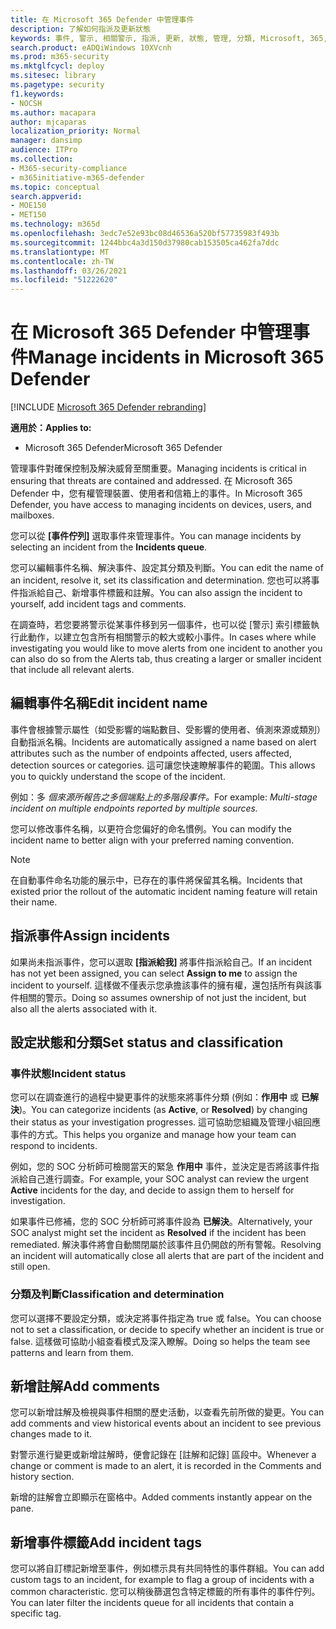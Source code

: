 ```yaml
---
title: 在 Microsoft 365 Defender 中管理事件
description: 了解如何指派及更新狀態
keywords: 事件, 警示, 相關警示, 指派, 更新, 狀態, 管理, 分類, Microsoft, 365, m365
search.product: eADQiWindows 10XVcnh
ms.prod: m365-security
ms.mktglfcycl: deploy
ms.sitesec: library
ms.pagetype: security
f1.keywords:
- NOCSH
ms.author: macapara
author: mjcaparas
localization_priority: Normal
manager: dansimp
audience: ITPro
ms.collection:
- M365-security-compliance
- m365initiative-m365-defender
ms.topic: conceptual
search.appverid:
- MOE150
- MET150
ms.technology: m365d
ms.openlocfilehash: 3edc7e52e93bc08d46536a520bf57735983f493b
ms.sourcegitcommit: 1244bbc4a3d150d37980cab153505ca462fa7ddc
ms.translationtype: MT
ms.contentlocale: zh-TW
ms.lasthandoff: 03/26/2021
ms.locfileid: "51222620"
---
```

# <a name="manage-incidents-in-microsoft-365-defender"></a><span data-ttu-id="2c268-104">在 Microsoft 365 Defender 中管理事件</span><span class="sxs-lookup"><span data-stu-id="2c268-104">Manage incidents in Microsoft 365 Defender</span></span>

[!INCLUDE [Microsoft 365 Defender rebranding](../includes/microsoft-defender.md)]


<span data-ttu-id="2c268-105">**適用於：**</span><span class="sxs-lookup"><span data-stu-id="2c268-105">**Applies to:**</span></span>
- <span data-ttu-id="2c268-106">Microsoft 365 Defender</span><span class="sxs-lookup"><span data-stu-id="2c268-106">Microsoft 365 Defender</span></span>



<span data-ttu-id="2c268-107">管理事件對確保控制及解決威脅至關重要。</span><span class="sxs-lookup"><span data-stu-id="2c268-107">Managing incidents is critical in ensuring that threats are contained and addressed.</span></span> <span data-ttu-id="2c268-108">在 Microsoft 365 Defender 中，您有權管理裝置、使用者和信箱上的事件。</span><span class="sxs-lookup"><span data-stu-id="2c268-108">In Microsoft 365 Defender, you have access to managing incidents on devices, users, and mailboxes.</span></span> 


<span data-ttu-id="2c268-109">您可以從 **[事件佇列]** 選取事件來管理事件。</span><span class="sxs-lookup"><span data-stu-id="2c268-109">You can manage incidents by selecting an incident from the **Incidents queue**.</span></span> 

<span data-ttu-id="2c268-110">您可以編輯事件名稱、解決事件、設定其分類及判斷。</span><span class="sxs-lookup"><span data-stu-id="2c268-110">You can edit the name of an incident, resolve it, set its classification and determination.</span></span> <span data-ttu-id="2c268-111">您也可以將事件指派給自己、新增事件標籤和註解。</span><span class="sxs-lookup"><span data-stu-id="2c268-111">You can also assign the incident to yourself, add incident tags and comments.</span></span>

<span data-ttu-id="2c268-112">在調查時，若您要將警示從某事件移到另一個事件，也可以從 [警示] 索引標籤執行此動作，以建立包含所有相關警示的較大或較小事件。</span><span class="sxs-lookup"><span data-stu-id="2c268-112">In cases where while investigating you would like to move alerts from one incident to another you can also do so from the Alerts tab, thus creating a larger or smaller incident that include all relevant alerts.</span></span>

## <a name="edit-incident-name"></a><span data-ttu-id="2c268-113">編輯事件名稱</span><span class="sxs-lookup"><span data-stu-id="2c268-113">Edit incident name</span></span>
<span data-ttu-id="2c268-114">事件會根據警示屬性（如受影響的端點數目、受影響的使用者、偵測來源或類別）自動指派名稱。</span><span class="sxs-lookup"><span data-stu-id="2c268-114">Incidents are automatically assigned a name based on alert attributes such as the number of endpoints affected, users affected, detection sources or categories.</span></span> <span data-ttu-id="2c268-115">這可讓您快速瞭解事件的範圍。</span><span class="sxs-lookup"><span data-stu-id="2c268-115">This allows you to quickly understand the scope of the incident.</span></span>

<span data-ttu-id="2c268-116">例如：多 *個來源所報告之多個端點上的多階段事件。*</span><span class="sxs-lookup"><span data-stu-id="2c268-116">For example: *Multi-stage incident on multiple endpoints reported by multiple sources.*</span></span>

<span data-ttu-id="2c268-117">您可以修改事件名稱，以更符合您偏好的命名慣例。</span><span class="sxs-lookup"><span data-stu-id="2c268-117">You can modify the incident name to better align with your preferred naming convention.</span></span>

> [!NOTE]
> <span data-ttu-id="2c268-118">在自動事件命名功能的展示中，已存在的事件將保留其名稱。</span><span class="sxs-lookup"><span data-stu-id="2c268-118">Incidents that existed prior the rollout of the automatic incident naming feature will retain their name.</span></span>



## <a name="assign-incidents"></a><span data-ttu-id="2c268-119">指派事件</span><span class="sxs-lookup"><span data-stu-id="2c268-119">Assign incidents</span></span>
<span data-ttu-id="2c268-120">如果尚未指派事件，您可以選取 **[指派給我]** 將事件指派給自己。</span><span class="sxs-lookup"><span data-stu-id="2c268-120">If an incident has not yet been assigned, you can select **Assign to me** to assign the incident to yourself.</span></span> <span data-ttu-id="2c268-121">這樣做不僅表示您承擔該事件的擁有權，還包括所有與該事件相關的警示。</span><span class="sxs-lookup"><span data-stu-id="2c268-121">Doing so assumes ownership of not just the incident, but also all the alerts associated with it.</span></span>

## <a name="set-status-and-classification"></a><span data-ttu-id="2c268-122">設定狀態和分類</span><span class="sxs-lookup"><span data-stu-id="2c268-122">Set status and classification</span></span>
### <a name="incident-status"></a><span data-ttu-id="2c268-123">事件狀態</span><span class="sxs-lookup"><span data-stu-id="2c268-123">Incident status</span></span>
<span data-ttu-id="2c268-124">您可以在調查進行的過程中變更事件的狀態來將事件分類 (例如：**作用中** 或 **已解決**)。</span><span class="sxs-lookup"><span data-stu-id="2c268-124">You can categorize incidents (as **Active**, or **Resolved**) by changing their status as your investigation progresses.</span></span> <span data-ttu-id="2c268-125">這可協助您組織及管理小組回應事件的方式。</span><span class="sxs-lookup"><span data-stu-id="2c268-125">This helps you organize and manage how your team can respond to incidents.</span></span>

<span data-ttu-id="2c268-126">例如，您的 SOC 分析師可檢閱當天的緊急 **作用中** 事件，並決定是否將該事件指派給自己進行調查。</span><span class="sxs-lookup"><span data-stu-id="2c268-126">For example, your SOC analyst can review the urgent **Active** incidents for the day, and decide to assign them to herself for investigation.</span></span>

<span data-ttu-id="2c268-127">如果事件已修補，您的 SOC 分析師可將事件設為 **已解決**。</span><span class="sxs-lookup"><span data-stu-id="2c268-127">Alternatively, your SOC analyst might set the incident as **Resolved** if the incident has been remediated.</span></span> <span data-ttu-id="2c268-128">解決事件將會自動關閉屬於該事件且仍開啟的所有警報。</span><span class="sxs-lookup"><span data-stu-id="2c268-128">Resolving an incident will automatically close all alerts that are part of the incident and still open.</span></span> 

### <a name="classification-and-determination"></a><span data-ttu-id="2c268-129">分類及判斷</span><span class="sxs-lookup"><span data-stu-id="2c268-129">Classification and determination</span></span>
<span data-ttu-id="2c268-130">您可以選擇不要設定分類，或決定將事件指定為 true 或 false。</span><span class="sxs-lookup"><span data-stu-id="2c268-130">You can choose not to set a classification, or decide to specify whether an incident is true or false.</span></span> <span data-ttu-id="2c268-131">這樣做可協助小組查看模式及深入瞭解。</span><span class="sxs-lookup"><span data-stu-id="2c268-131">Doing so helps the team see patterns and learn from them.</span></span> 

## <a name="add-comments"></a><span data-ttu-id="2c268-132">新增註解</span><span class="sxs-lookup"><span data-stu-id="2c268-132">Add comments</span></span>
<span data-ttu-id="2c268-133">您可以新增註解及檢視與事件相關的歷史活動，以查看先前所做的變更。</span><span class="sxs-lookup"><span data-stu-id="2c268-133">You can add comments and view historical events about an incident to see previous changes made to it.</span></span>

<span data-ttu-id="2c268-134">對警示進行變更或新增註解時，便會記錄在 [註解和記錄] 區段中。</span><span class="sxs-lookup"><span data-stu-id="2c268-134">Whenever a change or comment is made to an alert, it is recorded in the Comments and history section.</span></span>

<span data-ttu-id="2c268-135">新增的註解會立即顯示在窗格中。</span><span class="sxs-lookup"><span data-stu-id="2c268-135">Added comments instantly appear on the pane.</span></span>

## <a name="add-incident-tags"></a><span data-ttu-id="2c268-136">新增事件標籤</span><span class="sxs-lookup"><span data-stu-id="2c268-136">Add incident tags</span></span>
<span data-ttu-id="2c268-137">您可以將自訂標記新增至事件，例如標示具有共同特性的事件群組。</span><span class="sxs-lookup"><span data-stu-id="2c268-137">You can add custom tags to an incident, for example to flag a group of incidents with a common characteristic.</span></span> <span data-ttu-id="2c268-138">您可以稍後篩選包含特定標籤的所有事件的事件佇列。</span><span class="sxs-lookup"><span data-stu-id="2c268-138">You can later filter the incidents queue for all incidents that contain a specific tag.</span></span>
